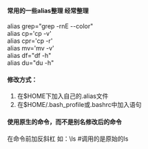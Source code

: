 #### 常用的一些alias整理 经常整理
alias grep="grep -rnE --color"  
alias cp='cp -v'  
alias cpr='cp -r'  
alias mv='mv -v'  
alias df="df -h"  
alias du="du -h"  


#### 修改方式：
1. 在$HOME下加入自己的.alias文件
2. 在$HOME/.bash_profile或.bashrc中加入语句


#### 使用原生的命令，而不是别名修改后的命令
在命令前加反斜杠 如：\ls #调用的是原始的ls

